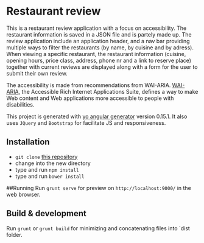 # Restaurant review

This is a restaurant review application with a focus on accessibility. The restaurant information is saved in a JSON file and is partely made up. The review application include an application header, and a nav bar providing multiple ways to filter the restaurants (by name, by cuisine and by adress). When viewing a specific restaurant, the restaurant information (cuisine, opening hours, price class, address, phone nr and a link to reserve place) together with current reviews are displayed along with a form for the user to submit their own review.

The accessibility is made from recommendations from WAI-ARIA. [WAI-ARIA](https://www.w3.org/WAI/intro/aria.php), the Accessible Rich Internet Applications Suite, defines a way to make Web content and Web applications more accessible to people with disabilities.

This project is generated with [yo angular generator](https://github.com/yeoman/generator-angular)
version 0.15.1. It also uses `JQuery` and `Bootstrap` for facilitate JS and responsiveness. 


## Installation

* `git clone` [this repository](https://github.com/lhellborg/restaurantReview)
* change into the new directory
* type and run `npm install`
* type and run `bower install`

##Running
Run `grunt serve` for preview on `http://localhost:9000/` in the web browser.

## Build & development

Run `grunt` or `grunt build` for minimizing and concatenating files into `dist folder.


